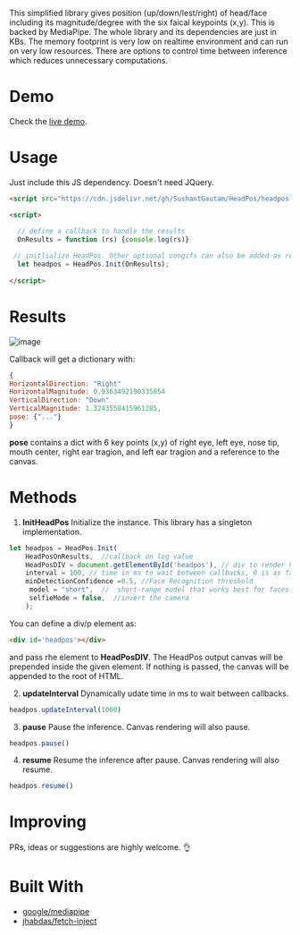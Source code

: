 This simplified library gives position (up/down/lest/right) of head/face including its magnitude/degree with the six faical keypoints (x,y). This is backed by MediaPipe. The whole library and its dependencies are just in KBs. The memory footprint is very low on realtime environment and can run on very low resources. There are options to control time between inference which reduces unnecessary computations. 

# Demo
Check the [live demo](https://sushantgautam.github.io/HeadPos/demo.html "live demo").

# Usage

Just include this JS dependency. Doesn't need JQuery.

```html
<script src="https://cdn.jsdelivr.net/gh/SushantGautam/HeadPos/headpos.js"></script>
```


```html
<script>

  // define a callback to handle the results
  OnResults = function (rs) {console.log(rs)}
  
 // initlialize HeadPos. Other optional congifs can also be added as required.
  let headpos = HeadPos.Init(OnResults);
    
</script>
```

# Results
![image](https://user-images.githubusercontent.com/16721983/135709814-4f134c07-9ba5-4e02-abe4-47d6894819b5.png)

Callback will get a dictionary with:
```javascript
{
HorizontalDirection: "Right"
HorizontalMagnitude: 0.9363492190335054
VerticalDirection: "Down"
VerticalMagnitude: 1.3243558415961285,
pose: {"..."}
}
```
**pose** contains a dict with 6 key points (x,y) of right eye, left eye, nose tip, mouth center, right ear tragion, and left ear tragion and a reference to the canvas.


# Methods
1. **InitHeadPos** 
Initialize the instance. This library has a singleton implementation.

```javascript
let headpos = HeadPos.Init(
    HeadPosOnResults,  //callback on log value
    HeadPosDIV = document.getElementById('headpos'), // div to render headpos
    interval = 100, // time in ms to wait between callbacks, 0 is as fast as possible
	minDetectionConfidence =0.5, //Face Recognition threshold 
	 model = "short",  //  short-range model that works best for faces within 2 meters from the camera 
	 selfieMode = false,  //invert the camera 
	); 

```
You can define a div/p element as:
```html
<div id='headpos'></div>
```
and pass rhe element to **HeadPosDIV**. The HeadPos output canvas will be prepended inside the given element. If nothing is passed, the canvas will be appended to the root of HTML.

2. **updateInterval**
Dynamically udate time in ms to wait between callbacks.

```javascript
headpos.updateInterval(1000) 
```

3. **pause**
Pause the inference. Canvas rendering will also pause.

```javascript
headpos.pause() 
```

4. **resume**
Resume the inference after pause. Canvas rendering will also resume.

```javascript
headpos.resume() 
```

# Improving
PRs, ideas or suggestions are highly welcome. 👌

# Built With
- [google/mediapipe](https://google.github.io/mediapipe/solutions/face_detection#javascript-solution-api "google/mediapipe")
- [jhabdas/fetch-inject](https://code.habd.as/jhabdas/fetch-inject "jhabdas/fetch-inject")

